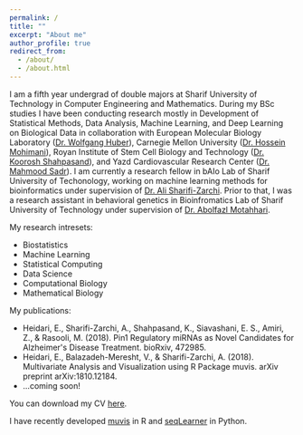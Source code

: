 ```yaml
---
permalink: /
title: ""
excerpt: "About me"
author_profile: true
redirect_from: 
  - /about/
  - /about.html
---
```


I am a fifth year undergrad of double majors at Sharif University of Technology in Computer Engineering and Mathematics. During my BSc studies I have been conducting research mostly in Development of Statistical Methods, Data Analysis, Machine Learning, and Deep Learning on Biological Data in collaboration with European Molecular Biology Laboratory ([Dr. Wolfgang Huber](http://www.huber.embl.de)), Carnegie Mellon University ([Dr. Hossein Mohimani](http://mohimanilab.cbd.cmu.edu)), Royan Institute of Stem Cell Biology and Technology ([Dr. Koorosh Shahpasand](https://www.omicsonline.org/speaker/koorosh-shahpasand-royan-institute-for-stem-cell-biology-and-technology-iran/)), and Yazd Cardiovascular Research Center ([Dr. Mahmood Sadr]()). I am currently a research fellow in bAIo Lab of Sharif University of Techonology, working on machine learning methods for bioinformatics under supervision of [Dr. Ali Sharifi-Zarchi](https://scholar.google.com/citations?user=GbJMZLIAAAAJ&hl=en). Prior to that, I was a research assistant in behavioral genetics in Bioinfromatics Lab of Sharif University of Technology under supervision of [Dr. Abolfazl Motahhari](https://scholar.google.com/citations?user=rJ-biB0AAAAJ&hl=en). 

My research intresets:
- Biostatistics
- Machine Learning
- Statistical Computing
- Data Science
- Computational Biology
- Mathematical Biology

My publications:
+ Heidari, E., Sharifi-Zarchi, A., Shahpasand, K., Siavashani, E. S., Amiri, Z., & Rasooli, M. (2018). Pin1 Regulatory miRNAs as Novel Candidates for Alzheimer's Disease Treatment. bioRxiv, 472985.
+ Heidari, E., Balazadeh-Meresht, V., & Sharifi-Zarchi, A. (2018). Multivariate Analysis and Visualization using R Package muvis. arXiv preprint arXiv:1810.12184.
+ ...coming soon!


You can download my CV [here](https://github.com/EliHei/EliHei.github.io/raw/master/CV_elyas_heidari.pdf).

I have recently developed [muvis](https://baio-lab.github.io/muvis/index.html) in R and [seqLearner](https://github.com/EliHei/SeqLearn) in Python. 

